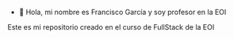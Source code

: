 - 👋 Hola, mi nombre es Francisco García y soy profesor en la EOI

Este es mi repositorio creado en el curso de FullStack de la EOI

